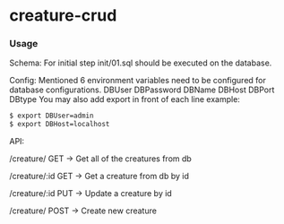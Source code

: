 # creature-crud

### Usage

Schema:
For initial step init/01.sql should be executed on the database. 

Config:
Mentioned 6 environment variables need to be configured for database configurations.
DBUser
DBPassword
DBName
DBHost
DBPort
DBtype
You may also add export in front of each line
example:
```bash
$ export DBUser=admin
$ export DBHost=localhost
```

API:

/creature/ GET -> Get all of the creatures from db

/creature/:id GET -> Get a creature from db by id

/creature/:id PUT -> Update a creature by id

/creature/ POST -> Create new creature
